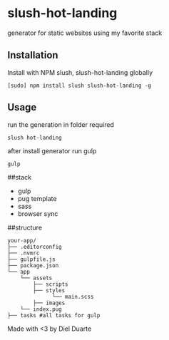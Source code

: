# slush-hot-landing
generator for static websites using my favorite stack

## Installation

Install with NPM slush, slush-hot-landing globally

```
[sudo] npm install slush slush-hot-landing -g
```

## Usage
run the generation in folder required

```
slush hot-landing
```

after install generator run gulp

```
gulp
```


##stack
- gulp
- pug template
- sass
- browser sync

##structure

```
your-app/
├── .editorconfig
├── .nvmrc
├── gulpfile.js
├── package.json
└── app
    └── assets
        ├── scripts
        ├── styles
              └── main.scss
        ├── images
    └── index.pug
├── tasks #all tasks for gulp

```

Made with <3 by Diel Duarte
